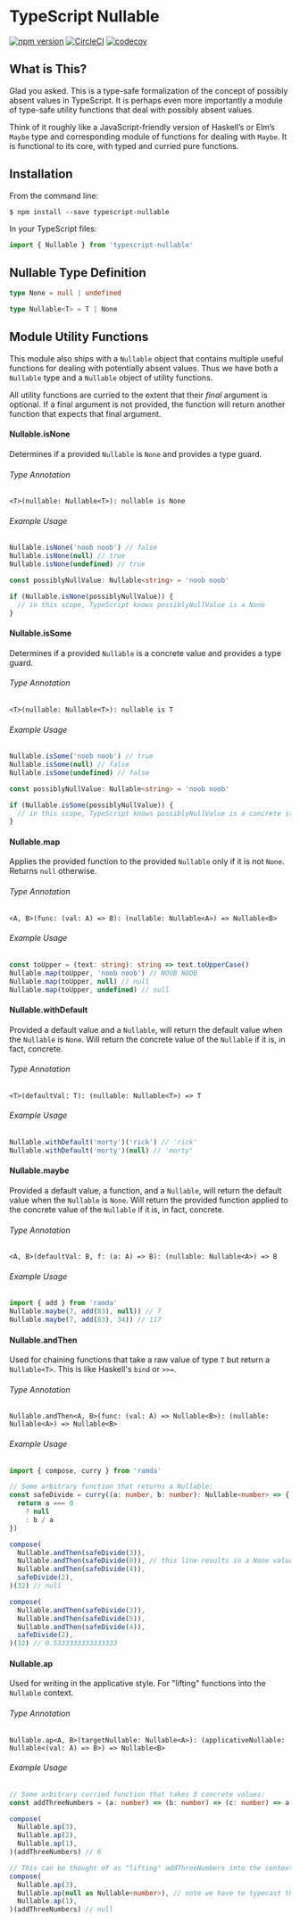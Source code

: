 # TypeScript Nullable

[![npm version](https://img.shields.io/npm/v/typescript-nullable.svg?style=shield)](https://www.npmjs.com/package/typescript-nullable) [![CircleCI](https://circleci.com/gh/kylecorbelli/typescript-nullable.svg?style=shield)](https://circleci.com/gh/kylecorbelli/typescript-nullable) [![codecov](https://codecov.io/gh/kylecorbelli/typescript-nullable/branch/master/graph/badge.svg)](https://codecov.io/gh/kylecorbelli/typescript-nullable)

## What is This?
Glad you asked. This is a type-safe formalization of the concept of possibly absent values in TypeScript. It is perhaps even more importantly a module of type-safe utility functions that deal with possibly absent values.

Think of it roughly like a JavaScript-friendly version of Haskell’s or Elm’s `Maybe` type and corresponding module of functions for dealing with `Maybe`. It is functional to its core, with typed and curried pure functions.

## Installation
From the command line:
```
$ npm install --save typescript-nullable
```
In your TypeScript files:
```TypeScript
import { Nullable } from 'typescript-nullable'
```

## Nullable Type Definition
```TypeScript
type None = null | undefined

type Nullable<T> = T | None
```

## Module Utility Functions
This module also ships with a `Nullable` object that contains multiple useful functions for dealing with potentially absent values. Thus we have both a `Nullable` type and a `Nullable` object of utility functions.

All utility functions are curried to the extent that their _final_ argument is optional. If a final argument is not provided, the function will return another function that expects that final argument.

#### Nullable.isNone
Determines if a provided `Nullable` is `None` and provides a type guard.
###### Type Annotation
```
<T>(nullable: Nullable<T>): nullable is None
```
###### Example Usage
```TypeScript
Nullable.isNone('noob noob') // false
Nullable.isNone(null) // true
Nullable.isNone(undefined) // true

const possiblyNullValue: Nullable<string> = 'noob noob'

if (Nullable.isNone(possiblyNullValue)) {
  // in this scope, TypeScript knows possiblyNullValue is a None
}
```

#### Nullable.isSome
Determines if a provided `Nullable` is a concrete value and provides a type guard.
###### Type Annotation
```
<T>(nullable: Nullable<T>): nullable is T
```
###### Example Usage
```TypeScript
Nullable.isSome('noob noob') // true
Nullable.isSome(null) // false
Nullable.isSome(undefined) // false

const possiblyNullValue: Nullable<string> = 'noob noob'

if (Nullable.isSome(possiblyNullValue)) {
  // in this scope, TypeScript knows possiblyNullValue is a concrete string
}
```

#### Nullable.map
Applies the provided function to the provided `Nullable` only if it is not `None`. Returns `null` otherwise.
###### Type Annotation
```
<A, B>(func: (val: A) => B): (nullable: Nullable<A>) => Nullable<B>
```
###### Example Usage
```TypeScript
const toUpper = (text: string): string => text.toUpperCase()
Nullable.map(toUpper, 'noob noob') // NOOB NOOB
Nullable.map(toUpper, null) // null
Nullable.map(toUpper, undefined) // null
```

#### Nullable.withDefault
Provided a default value and a `Nullable`, will return the default value when the `Nullable` is `None`. Will return the concrete value of the `Nullable` if it is, in fact, concrete.
###### Type Annotation
```
<T>(defaultVal: T): (nullable: Nullable<T>) => T
```
###### Example Usage
```TypeScript
Nullable.withDefault('morty')('rick') // 'rick'
Nullable.withDefault('morty')(null) // 'morty'
```

#### Nullable.maybe
Provided a default value, a function, and a `Nullable`, will return the default value when the `Nullable` is `None`. Will return the provided function applied to the concrete value of the `Nullable` if it is, in fact, concrete.
###### Type Annotation
```
<A, B>(defaultVal: B, f: (a: A) => B): (nullable: Nullable<A>) => B
```
###### Example Usage
```TypeScript
import { add } from 'ramda'
Nullable.maybe(7, add(83), null)) // 7
Nullable.maybe(7, add(83), 34)) // 117
```

#### Nullable.andThen
Used for chaining functions that take a raw value of type `T` but return a `Nullable<T>`. This is like Haskell's `bind` or `>>=`.
###### Type Annotation
```
Nullable.andThen<A, B>(func: (val: A) => Nullable<B>): (nullable: Nullable<A>) => Nullable<B>
```
###### Example Usage
```TypeScript
import { compose, curry } from 'ramda'

// Some arbitrary function that returns a Nullable:
const safeDivide = curry((a: number, b: number): Nullable<number> => {
  return a === 0
    ? null
    : b / a
})

compose(
  Nullable.andThen(safeDivide(3)),
  Nullable.andThen(safeDivide(0)), // this line results in a None value so the rest of the composition chain passes along None without blowing up or throwing an exception
  Nullable.andThen(safeDivide(4)),
  safeDivide(2),
)(32) // null

compose(
  Nullable.andThen(safeDivide(3)),
  Nullable.andThen(safeDivide(5)),
  Nullable.andThen(safeDivide(4)),
  safeDivide(2),
)(32) // 0.5333333333333333
```

#### Nullable.ap
Used for writing in the applicative style. For "lifting" functions into the `Nullable` context.
###### Type Annotation
```
Nullable.ap<A, B>(targetNullable: Nullable<A>): (applicativeNullable: Nullable<(val: A) => B>) => Nullable<B>
```
###### Example Usage
```TypeScript
// Some arbitrary curried function that takes 3 concrete values:
const addThreeNumbers = (a: number) => (b: number) => (c: number) => a + b + c

compose(
  Nullable.ap(3),
  Nullable.ap(2),
  Nullable.ap(1),
)(addThreeNumbers) // 6

// This can be thought of as "lifting" addThreeNumbers into the context of its passed-in arguments being Nullable:
compose(
  Nullable.ap(3),
  Nullable.ap(null as Nullable<number>), // note we have to typecast this here because TypeScript can’t be sure what kind of Nullable<T> it has at this point.
  Nullable.ap(1),
)(addThreeNumbers) // null
```
